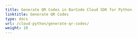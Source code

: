 ```yaml
---
title: Generate QR Codes in BarCode Cloud SDK for Python
linktitle: Generate QR Codes
type: docs
url: /cloud-python/generate-qr-codes/
weight: 10
---
```



